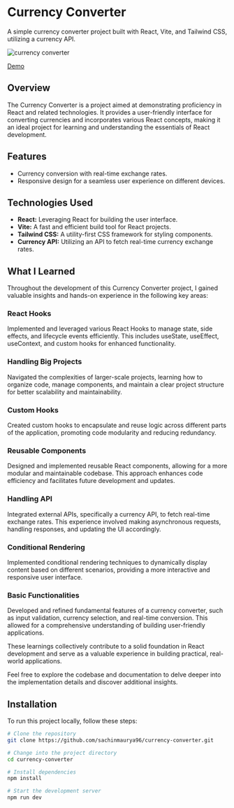 # Currency Converter

A simple currency converter project built with React, Vite, and Tailwind CSS, utilizing a currency API.

![currency converter](https://i.postimg.cc/fyxKmKrx/Screenshot-2024-01-09-175755.png)

[Demo](https://currency-converter-self-eight.vercel.app/)


## Overview

The Currency Converter is a project aimed at demonstrating proficiency in React and related technologies. It provides a user-friendly interface for converting currencies and incorporates various React concepts, making it an ideal project for learning and understanding the essentials of React development.

## Features

- Currency conversion with real-time exchange rates.
- Responsive design for a seamless user experience on different devices.

## Technologies Used

- **React:** Leveraging React for building the user interface.
- **Vite:** A fast and efficient build tool for React projects.
- **Tailwind CSS:** A utility-first CSS framework for styling components.
- **Currency API:** Utilizing an API to fetch real-time currency exchange rates.

## What I Learned

Throughout the development of this Currency Converter project, I gained valuable insights and hands-on experience in the following key areas:

### React Hooks

Implemented and leveraged various React Hooks to manage state, side effects, and lifecycle events efficiently. This includes useState, useEffect, useContext, and custom hooks for enhanced functionality.

### Handling Big Projects

Navigated the complexities of larger-scale projects, learning how to organize code, manage components, and maintain a clear project structure for better scalability and maintainability.

### Custom Hooks

Created custom hooks to encapsulate and reuse logic across different parts of the application, promoting code modularity and reducing redundancy.

### Reusable Components

Designed and implemented reusable React components, allowing for a more modular and maintainable codebase. This approach enhances code efficiency and facilitates future development and updates.

### Handling API

Integrated external APIs, specifically a currency API, to fetch real-time exchange rates. This experience involved making asynchronous requests, handling responses, and updating the UI accordingly.

### Conditional Rendering

Implemented conditional rendering techniques to dynamically display content based on different scenarios, providing a more interactive and responsive user interface.

### Basic Functionalities

Developed and refined fundamental features of a currency converter, such as input validation, currency selection, and real-time conversion. This allowed for a comprehensive understanding of building user-friendly applications.

These learnings collectively contribute to a solid foundation in React development and serve as a valuable experience in building practical, real-world applications.

Feel free to explore the codebase and documentation to delve deeper into the implementation details and discover additional insights.


## Installation

To run this project locally, follow these steps:

```bash
# Clone the repository
git clone https://github.com/sachinmaurya96/currency-converter.git

# Change into the project directory
cd currency-converter

# Install dependencies
npm install

# Start the development server
npm run dev

